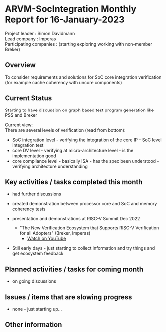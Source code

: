 
[comment]: # "this template is for ARVM projects"

# **ARVM-SocIntegration** Monthly Report for 16-January-2023

Project leader : Simon Davidmann   
Lead company :  Imperas  
Participating companies : (starting exploring working with non-member Breker)

## Overview
To consider requirements and solutions for SoC core integration verification (for example cache coherency with uncore components)

## Current Status
Starting to have discussion on graph based test program generation like PSS and Breker

Current view:  
There are several levels of verification (read from bottom):
- SoC integration level - verifying the integration of the core IP - SoC level integration test
- core DV level - verifying at micro-architecture level - is the implementation good
- core compliance level - basically ISA - has the spec been understood - verifying architecture understanding  

## Key activities / tasks completed this month
- had further discussions 
- created demonstration between processor core and SoC and memory coherency tests
- presentation and demonstrations at RISC-V Summit Dec 2022
    - "The New Verification Ecosystem that Supports RISC-V Verification for all Adopters" (Breker, Imperas)
        - [Watch on YouTube](https://www.youtube.com/watch?v=QGfHeccfOfA)

- Still early days - just starting to collect information  and try things and get ecosystem feedback


## Planned activities / tasks for coming month
- on going discussions
    
## Issues / items that are slowing progress
- none - just starting up...

## Other information



